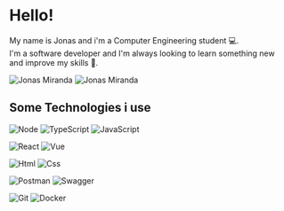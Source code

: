 # Hello!
My name is Jonas and i'm a Computer Engineering student 💻.\
I'm a software developer and I'm always looking to learn something new and improve my skills 🌱.



![Jonas Miranda](https://github-readme-stats.vercel.app/api?username=jonasemc&show_icons=true&count_private=true&theme=radical)
![Jonas Miranda](https://github-readme-stats.vercel.app/api/top-langs/?username=jonasemc&layout=compact&langs_count=16&theme=radical)

## Some Technologies i use
![Node](https://img.shields.io/badge/node-%2343853D.svg?style=for-the-badge&logo=node.js&logoColor=white)
![TypeScript](https://img.shields.io/badge/typescript-%23007ACC.svg?style=for-the-badge&logo=typescript&logoColor=white)
![JavaScript](https://img.shields.io/badge/JavaScript-F7DF1E?style=for-the-badge&logo=javascript&logoColor=black)

![React](https://img.shields.io/badge/React-2599ED?style=for-the-badge&logo=React&logoColor=white)
![Vue](https://img.shields.io/badge/Vue-4FC08D?style=for-the-badge&logo=vue.js&logoColor=white)

![Html](https://img.shields.io/badge/Html-E34F26?style=for-the-badge&logo=Html5&logoColor=white)
![Css](https://img.shields.io/badge/Css-1572B6?style=for-the-badge&logo=css3&logoColor=white)

![Postman](https://img.shields.io/badge/Postman-FF6C37?style=for-the-badge&logo=Postman&logoColor=white)
![Swagger](https://img.shields.io/badge/Swagger-85EA2D?style=for-the-badge&logo=swagger&logoColor=black)

![Git](https://img.shields.io/badge/git-%23F05033.svg?style=for-the-badge&logo=git&logoColor=white)
![Docker](https://img.shields.io/badge/Docker-2496ED?style=for-the-badge&logo=docker&logoColor=white)



